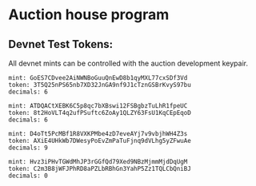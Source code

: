 # Auction house program

## Devnet Test Tokens:

All devnet mints can be controlled with the auction development keypair.

```
mint: GoES7CDvee2AiNWNBoGuuQnEwD8b1qyMXL77cxSDf3Vd
token: 3T5Q25nPS65nb7XD32JnGA9nf9J1cTznGSBrKvyS97bu
decimals: 6
```

```
mint: ATDQACtXEBK6C5p8qc7bXBswi12FSBgbzTuLhR1fpeUC
token: 8t2HoVLT4q2ufPSuftc6ZoAy1QLZY63FsU1KqCEpEqoD
decimals: 6
```

```
mint: D4oTt5PcMBf1R8VXKPMbe4zD7eveAYj7v9vbjhWH4Z3s
token: AXiE4UHkWb7DWesyPoEvZmPaTuFjnq9dVLhg5yZFwuAe
decimals: 9
```

```
mint: Hvz3iPHvTGWdMhJP3rGGfQd79Xed9NBzMjmmMjdDqUgM
token: C2m3B8jWFJPhRD8aPZLbRBhGn3YahP5Zz1TQLCbQniBJ
decimals: 0
```
